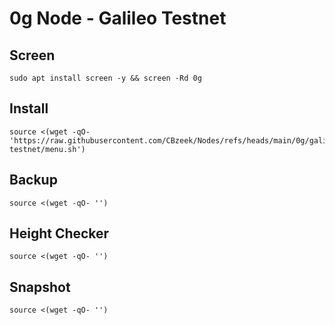 #  0g Node - Galileo Testnet
## Screen
```
sudo apt install screen -y && screen -Rd 0g
```

## Install
```
source <(wget -qO- 'https://raw.githubusercontent.com/CBzeek/Nodes/refs/heads/main/0g/galileo-testnet/menu.sh')
```

## Backup
```
source <(wget -qO- '')
```

## Height Checker
```
source <(wget -qO- '')
```

## Snapshot
```
source <(wget -qO- '')
```


